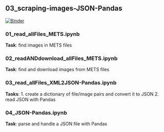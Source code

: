 ## 03_scraping-images-JSON-Pandas

[![Binder](https://mybinder.org/badge_logo.svg)](https://mybinder.org/v2/gh/ikyriazi/03_scraping-images-JSON-Pandas/HEAD)

### 01_read_allFiles_METS.ipynb

**Task**: find images in METS files

### 02_readANDdownload_allFiles_METS.ipynb

**Task**: find and download images from METS files

### 03_read_allFiles_XML2JSON-Pandas.ipynb

**Tasks**: 1. create a dictionary of file/image pairs and convert it to JSON 2. read JSON with Pandas

### 04_JSON-Pandas.ipynb

**Task**: parse and handle a JSON file with Pandas
